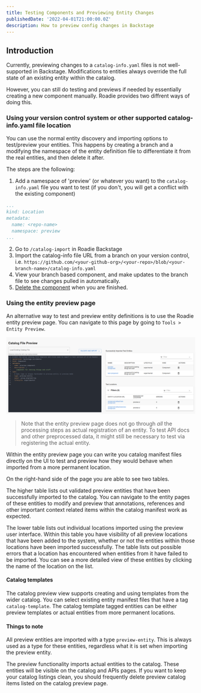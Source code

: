 ```yaml
---
title: Testing Components and Previewing Entity Changes
publishedDate: '2022-04-01T21:00:00.0Z'
description: How to preview config changes in Backstage
---
```


## Introduction

Currently, previewing changes to a `catalog-info.yaml` files is not well-supported in Backstage. Modifications to entities always override the full state of an existing entity within the catalog.

However, you can still do testing and previews if needed by essentially creating a new component manually. Roadie provides two diffrent ways of doing this. 

### Using your version control system or other supported catalog-info.yaml file location

You can use the normal entity discovery and importing options to test/preview your entities. This happens by creating a branch and a modifying the namespace of the entity definition file to differentiate it from the real entities, and then delete it after.

The steps are the following:

1. Add a namespace of 'preview' (or whatever you want) to the `catalog-info.yaml` file you want to test (if you don't, you will get a conflict with the existing component)
```yaml
...
kind: Location
metadata:
  name: <repo-name>
  namespace: preview
...
```
2. Go to `/catalog-import` in Roadie Backstage
3. Import the catalog-info file URL from a branch on your version control, i.e. `https://github.com/<your-github-org>/<your-repo>/blob/<your-branch-name>/catalog-info.yaml`
4. View your branch based component, and make updates to the branch file to see changes pulled in automatically. 
5. [Delete the component](/docs/details/unregister-components/) when you are finished. 


### Using the entity preview page

An alternative way to test and preview entity definitions is to use the Roadie entity preview page. You can navigate to this page by going to `Tools > Entity Preview`.

![Image of entity preview page](./entity_preview_page.png)


> Note that the entity preview page does not go through _all_ the processing steps as actual registration of an entity. To test API docs and other preprocessed data, it might still be necessary to test via registering the actual entity.

Within the entity preview page you can write you catalog manifest files directly on the UI to test and preview how they would behave when imported from a more permanent location. 

On the right-hand side of the page you are able to see two tables.

The higher table lists out validated preview entities that have been successfully imported to the catalog. You can navigate to the entity pages of these entities to modify and preview that annotations, references and other important context related items within the catalog manifest work as expected.  

The lower table lists out individual locations imported using the preview user interface. Within this table you have visibility of all preview locations that have been added to the system, whether or not the entities within those locations have been imported successfully. The table lists out possible errors that a location has encountered when entities from it  have failed to be imported. You can see a more detailed view of these entities by clicking the name of the location on the list. 


#### Catalog templates

The catalog preview view supports creating and using templates from the wider catalog. You can select existing entity manifest files that have a tag `catalog-template`. The catalog template tagged entities can be either preview templates or actual entities from more permanent locations.

#### Things to note

All preview entities are imported with a type `preview-entity`. This is always used as a type for these entities, regardless what it is set when importing the preview entity. 

The preview functionality imports actual entities to the catalog. These entities will be visible on the catalog and APIs pages. If you want to keep your catalog listings clean, you should frequently delete preview catalog items listed on the catalog preview page.  
